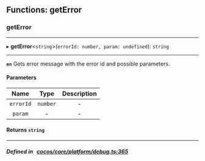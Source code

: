 ## Functions: getError

### getError


___
▸ **getError**<`string`\>(`errorId: number, param: undefined`): `string`
___


**`en`** Gets error message with the error id and possible parameters.



#### Parameters

| Name | Type | Description |
| :------: | :------: | :------: |
| `errorId` | `number` | - |
| `param` | - | - |

#### Returns `string` 
___


##### Defined in &nbsp;   [cocos/core/platform/debug.ts:365](https://github.com/cocos-creator/engine/blob/c7bf6b8a9/cocos/core/platform/debug.ts#L365)&nbsp;
